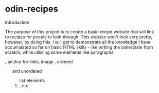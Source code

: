 # odin-recipes

Introduction

The purpose of this project is to create a basic recipe website that will 
link to recipes for people to look through. This website won't look very 
pretty, however, by doing this, I will get to demonstrate all the knowledge
I have accumulated so far on basic HTML skills - like wrtiing the boilerplate
from scratch, while utilising some elements like paragraphs <p>, anchor <a>
for links, image <img>, ordered <ol> and unordered <ol> list elements <li>, etc.